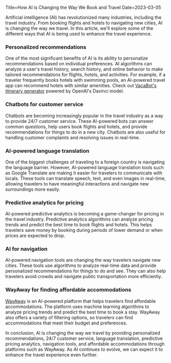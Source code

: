 Title=How AI is Changing the Way We Book and Travel
Date=2023-03-05

Artificial intelligence (AI) has revolutionized many industries, including the travel industry. From booking flights and hotels to navigating new cities, AI is changing the way we travel. In this article, we'll explore some of the different ways that AI is being used to enhance the travel experience.

### Personalized recommendations
One of the most significant benefits of AI is its ability to personalize recommendations based on individual preferences. AI algorithms can analyze a user's travel history, search history, and online behavior to make tailored recommendations for flights, hotels, and activities. For example, if a traveler frequently books hotels with swimming pools, an AI-powered travel app can recommend hotels with similar amenities. Check out  [VacaBot's itinerary generator](https://www.vacabot.io/create_itinerary) powered by OpenAI's Davinci model.

### Chatbots for customer service
Chatbots are becoming increasingly popular in the travel industry as a way to provide 24/7 customer service. These AI-powered bots can answer common questions, help users book flights and hotels, and provide recommendations for things to do in a new city. Chatbots are also useful for handling customer complaints and resolving issues in real-time.

### AI-powered language translation
One of the biggest challenges of traveling to a foreign country is navigating the language barrier. However, AI-powered language translation tools such as Google Translate are making it easier for travelers to communicate with locals. These tools can translate speech, text, and even images in real-time, allowing travelers to have meaningful interactions and navigate new surroundings more easily.

### Predictive analytics for pricing
AI-powered predictive analytics is becoming a game-changer for pricing in the travel industry. Predictive analytics algorithms can analyze pricing trends and predict the best time to book flights and hotels. This helps travelers save money by booking during periods of lower demand or when prices are expected to drop.

### AI for navigation
AI-powered navigation tools are changing the way travelers navigate new cities. These tools use algorithms to analyze real-time data and provide personalized recommendations for things to do and see. They can also help travelers avoid crowds and navigate public transportation more efficiently.

### WayAway for finding affordable accommodations
[WayAway](https://tp.media/click?shmarker=411674&promo_id=5761&source_type=link&type=click&campaign_id=200&trs=210863) is an AI-powered platform that helps travelers find affordable accommodations. The platform uses machine learning algorithms to analyze pricing trends and predict the best time to book a stay. WayAway also offers a variety of filtering options, so travelers can find accommodations that meet their budget and preferences.

In conclusion, AI is changing the way we travel by providing personalized recommendations, 24/7 customer service, language translation, predictive pricing analytics, navigation tools, and affordable accommodations through platforms such as WayAway. As AI continues to evolve, we can expect it to enhance the travel experience even further.